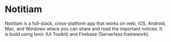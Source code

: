 # Notitiam
Notitiam is a full-stack, cross-platform app that works on web, iOS, Android, Mac, and Windows where you can share and read the important notices. It is build using Ionic (UI Toolkit) and Firebase (Serverless framework).
